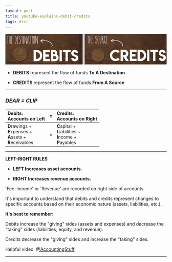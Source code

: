 ```yaml
---
layout: post
title: youtube-explains-debit-credits
tags: drcr
---
```


![Cedit=Destination, Debit=Source](/assets/mc-graw-accounting-course/debit-destination-credit-source.png)

- **DEBITS** represent the flow of funds **To A Destination**

- **CREDITS** represent the flow of funds **From A Source**

---

### *DEAR = CLIP*

| Debits: <br> Accounts on Left |=| Credits: <br> Accounts on Right |
|:----------|-|:-|
| **D**rawings + <br> **E**xpenses + <br> **A**ssets + <br> **R**eceivables |=| **C**apital + <br> **L**iabilities + <br> **I**ncome + <br> **P**ayables |

---

**LEFT-RIGHT RULES**

  - **LEFT Increases asset accounts.**

  - **RIGHT Increases revenue accounts.** 
  
'Fee-Income' or 'Revenue' are recorded on right side of accounts.
  
It's important to understand that debits and credits represent changes to specific accounts based on their economic nature (assets, liabilities, etc.).

**It's best to remember:**

Debits increase the "giving" sides (assets and expenses) and decrease the "taking" sides (liabilities, equity, and revenue).

Credits decrease the "giving" sides and increase the "taking" sides.

Helpful video: [@AccountingStuff](https://www.youtube.com/watch?v=VhwZ9t2b3Zk)

---
